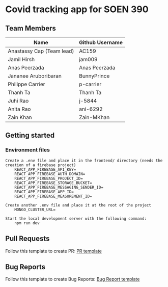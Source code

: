 # Covid tracking app for SOEN 390

## Team Members

| Name | Github Username |
|------|-----------------|
|   Anastassy Cap (Team lead)   | AC159 |
|   Jamil Hirsh   | jam009 |
|   Anas Peerzada   | Anas Peerzada |
|  Jananee Aruboribaran  | BunnyPrince |
|  Philippe	Carrier  | p-carrier |
|  Thanh Ta  | Thanh Ta |
|  Juhi	Rao  | j-5844 |
|  Anita	Rao  | ani-6292 |
|  Zain Khan | Zain-MKhan |


## Getting started

   ### Environment files
    Create a .env file and place it in the frontend/ directory (needs the creation of a firebase project)
        REACT_APP_FIREBASE_API_KEY=
        REACT_APP_FIREBASE_AUTH_DOMAIN=
        REACT_APP_FIREBASE_PROJECT_ID=
        REACT_APP_FIREBASE_STORAGE_BUCKET=
        REACT_APP_FIREBASE_MESSAGING_SENDER_ID=
        REACT_APP_FIREBASE_APP_ID=
        REACT_APP_FIREBASE_MEASUREMENT_ID=
        
    Create another .env file and place it at the root of the project
        MONGO_CLUSTER_URL=

    Start the local development server with the following command:
        npm run dev
        
## Pull Requests
Follow this template to create PR: [PR template](https://github.com/bean-pod/switchboard/blob/master/.github/pull_request_template.md)

## Bug Reports
Follow this template to create Bug Reports: [Bug Report template](https://github.com/bean-pod/switchboard/blob/master/.github/bug_report_template.md)
